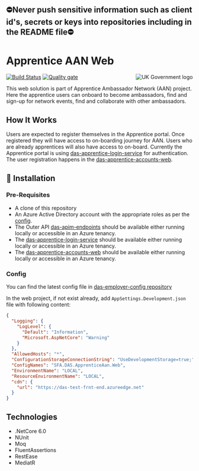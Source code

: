 ## ⛔Never push sensitive information such as client id's, secrets or keys into repositories including in the README file⛔

# Apprentice AAN Web

<img src="https://avatars.githubusercontent.com/u/9841374?s=200&v=4" align="right" alt="UK Government logo">

[![Build Status](https://dev.azure.com/sfa-gov-uk/Digital%20Apprenticeship%20Service/_apis/build/status/das-apprentice-aan-web?branchName=main)](https://dev.azure.com/sfa-gov-uk/Digital%20Apprenticeship%20Service/_build/latest?definitionId=3044&branchName=main)
[![Quality gate](https://sonarcloud.io/api/project_badges/quality_gate?project=SkillsFundingAgency_das-apprentice-aan-web)](https://sonarcloud.io/summary/new_code?id=SkillsFundingAgency_das-apprentice-aan-web)

This web solution is part of Apprentice Ambassador Network (AAN) project. Here the apprentice users can onboard to become ambassadors, find and sign-up for network events, find and collaborate with other ambassadors.

## How It Works
Users are expected to register themselves in the Apprentice portal. Once registered they will have access to on-boarding journey for AAN. Users who are already apprentices will also have access to on-board. Currently the Apprentice portal is using [das-apprentice-login-service](https://github.com/SkillsFundingAgency/das-apprentice-login-service) for authentication. The user registration happens in the [das-apprentice-accounts-web](https://github.com/SkillsFundingAgency/das-apprentice-accounts-web). 

## 🚀 Installation

### Pre-Requisites
* A clone of this repository
* An Azure Active Directory account with the appropriate roles as per the [config](https://github.com/SkillsFundingAgency/das-employer-config/blob/master/das-tools-servicebus-support/SFA.DAS.Tools.Servicebus.Support.json).
* The Outer API [das-apim-endpoints](https://github.com/SkillsFundingAgency/das-apim-endpoints/tree/master/src/ApprenticeAan) should be available either running locally or accessible in an Azure tenancy.
* The [das-apprentice-login-service](https://github.com/SkillsFundingAgency/das-apprentice-login-service) should be available either running locally or accessible in an Azure tenancy.
* The [das-apprentice-accounts-web](https://github.com/SkillsFundingAgency/das-apprentice-accounts-web) should be available either running locally or accessible in an Azure tenancy.

### Config
You can find the latest config file in [das-employer-config repository](https://github.com/SkillsFundingAgency/das-employer-config/blob/master/das-apprentice-aan-web/SFA.DAS.ApprenticeAan.Web.json)

In the web project, if not exist already, add `AppSettings.Development.json` file with following content:
```json
{
  "Logging": {
    "LogLevel": {
      "Default": "Information",
      "Microsoft.AspNetCore": "Warning"
    }
  },
  "AllowedHosts": "*",
  "ConfigurationStorageConnectionString": "UseDevelopmentStorage=true;",
  "ConfigNames": "SFA.DAS.ApprenticeAan.Web",
  "EnvironmentName": "LOCAL",
  "ResourceEnvironmentName": "LOCAL",
  "cdn": {
    "url": "https://das-test-frnt-end.azureedge.net"
  }
} 
```

## Technologies
* .NetCore 6.0
* NUnit
* Moq
* FluentAssertions
* RestEase
* MediatR
